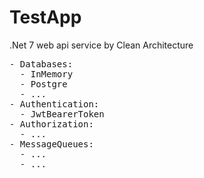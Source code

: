 # TestApp
<p>.Net 7 web api service by Clean Architecture
<pre>- Databases:
  - InMemory
  - Postgre
  - ...
- Authentication:
  - JwtBearerToken
- Authorization:
  - ...
- MessageQueues:
  - ...
  - ...</pre>
